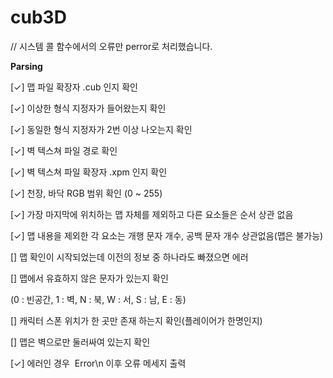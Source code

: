 # cub3D

// 시스템 콜 함수에서의 오류만 perror로 처리했습니다.

**Parsing**

[✓] 맵 파일 확장자 .cub 인지 확인

[✓] 이상한 형식 지정자가 들어왔는지 확인

[✓] 동일한 형식 지정자가 2번 이상 나오는지 확인

[✓] 벽 텍스쳐 파일 경로 확인

[✓] 벽 텍스쳐 파일 확장자 .xpm 인지 확인

[✓] 천장, 바닥 RGB 범위 확인 (0 ~ 255)

[✓] 가장 마지막에 위치하는 맵 자체를 제외하고 다른 요소들은 순서 상관 없음

[✓] 맵 내용을 제외한 각 요소는 개행 문자 개수, 공백 문자 개수 상관없음(맵은 불가능)

[] 맵 확인이 시작되었는데 이전의 정보 중 하나라도 빠졌으면 에러

[] 맵에서 유효하지 않은 문자가 있는지 확인

(0 : 빈공간, 1 : 벽, N : 북, W : 서, S : 남, E : 동)

[] 캐릭터 스폰 위치가 한 곳만 존재 하는지 확인(플레이어가 한명인지)

[] 맵은 벽으로만 둘러싸여 있는지 확인

[✓] 에러인 경우  Error\n 이후 오류 메세지 출력
